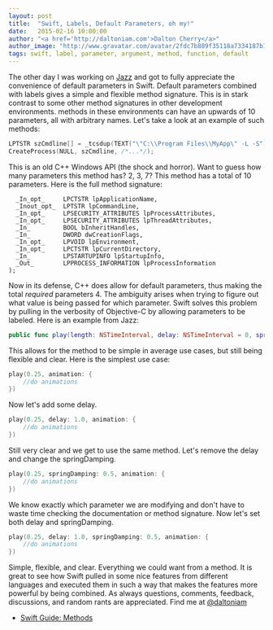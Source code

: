 ```yaml
---
layout: post
title:  "Swift, Labels, Default Parameters, oh my!"
date:   2015-02-16 10:00:00
author: "<a href='http://daltoniam.com'>Dalton Cherry</a>"
author_image: "http://www.gravatar.com/avatar/2fdc7b889f35118a7334187b15c5b957.png?r=x&amp;s=320"
tags: swift, label, parameter, argument, method, function, default
---
```



The other day I was working on [Jazz](https://github.com/daltoniam/Jazz) and got to fully appreciate the convenience of default parameters in Swift. Default parameters combined with labels gives a simple and flexible method signature. This is in stark contrast to some other method signatures in other development environments. methods in these environments can have an upwards of 10 parameters, all with arbitrary names. Let's take a look at an example of such methods:

```c
LPTSTR szCmdline[] = _tcsdup(TEXT("\"C:\\Program Files\\MyApp\" -L -S"));
CreateProcess(NULL, szCmdline, /*...*/);
```

This is an old C++ Windows API (the shock and horror). Want to guess how many parameters this method has? 2, 3, 7? This method has a total of 10 parameters. Here is the full method signature:

```
  _In_opt_     LPCTSTR lpApplicationName,
  _Inout_opt_  LPTSTR lpCommandLine,
  _In_opt_     LPSECURITY_ATTRIBUTES lpProcessAttributes,
  _In_opt_     LPSECURITY_ATTRIBUTES lpThreadAttributes,
  _In_         BOOL bInheritHandles,
  _In_         DWORD dwCreationFlags,
  _In_opt_     LPVOID lpEnvironment,
  _In_opt_     LPCTSTR lpCurrentDirectory,
  _In_         LPSTARTUPINFO lpStartupInfo,
  _Out_        LPPROCESS_INFORMATION lpProcessInformation
);

```

Now in its defense, C++ does allow for default parameters, thus making the total _required_ parameters 4. The ambiguity arises when trying to figure out what value is being passed for which parameter. Swift solves this problem by pulling in the verbosity of Objective-C by allowing parameters to be labeled. Here is an example from Jazz:

```swift
public func play(length: NSTimeInterval, delay: NSTimeInterval = 0, springDamping: CGFloat = 1, velocity: CGFloat = 1, animation:((Void) -> Void)) -> Jazz
```

This allows for the method to be simple in average use cases, but still being flexible and clear. Here is the simplest use case:

```swift
play(0.25, animation: {
    //do animations
})
```

Now let's add some delay.

```swift
play(0.25, delay: 1.0, animation: {
    //do animations
})
```

Still very clear and we get to use the same method. Let's remove the delay and change the springDamping.

```swift
play(0.25, springDamping: 0.5, animation: {
    //do animations
})
```

We know exactly which parameter we are modifying and don't have to waste time checking the documentation or method signature. Now let's set both delay and springDamping.

```swift
play(0.25, delay: 1.0, springDamping: 0.5, animation: {
    //do animations
})
```

Simple, flexible, and clear. Everything we could want from a method. It is great to see how Swift pulled in some nice features from different languages and executed them in such a way that makes the features more powerful by being combined. As always questions, comments, feedback, discussions, and random rants are appreciated. Find me at [@daltoniam](http://twitter.com/daltoniam)

- [Swift Guide: Methods](https://developer.apple.com/library/ios/documentation/Swift/Conceptual/Swift_Programming_Language/Methods.html)


